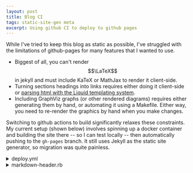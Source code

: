 ```yaml
---
layout: post
title: Blog CI
tags: static-site-gen meta
excerpt: Using github CI to deploy to github pages
---
```


While I've tried to keep this blog as static as possible, I've struggled with the limitations of github-pages for many features that I wanted to use.

<!--more-->

- Biggest of all, you can't render $$\LaTeX$$ in jekyll and must include KaTeX or MathJax to render it client-side.
- Turning sections headings into links requires either doing it client-side or [parsing html with the Liquid templating system][jekyll-anchor-headings].
- Including GraphViz graphs (or other rendered diagrams) requires either generating them by hand, or automating it using a Makefile. Either way, you need to re-render the graphics by hand when you make changes.

[jekyll-anchor-headings]: https://github.com/allejo/jekyll-anchor-headings

Switching to github actions to build significantly relaxes these constraints. My current setup (shown below) involves spinning up a docker container and building the site there -- so I can test locally -- then automatically pushing to the `gh-pages` branch. It still uses Jekyll as the static site generator, so migration was quite painless.

<details markdown="1"><summary>deploy.yml</summary>

```yaml {% raw %}
name: Deploy to Github Pages

on:
  workflow_dispatch:
  push:
    branches:
      - master

jobs:
  build:

    runs-on: ubuntu-latest

    steps:
    - name: Checkout
      uses: actions/checkout@v2

    - name: Jekyll build
      run: |
        docker build . --tag=image
        docker run \
          -v ${{ github.workspace }}:/srv/jekyll -v ${{ github.workspace }}/_site:/srv/jekyll/_site \
          image jekyll build
    - name: Push to gh-pages
      uses: JamesIves/github-pages-deploy-action@3.6.2
      with:
        GITHUB_TOKEN: ${{ secrets.GITHUB_TOKEN }}
        # This is the branch you wish to deploy to, for example gh-pages or
        # docs.
        BRANCH: gh-pages
        # The folder in your repository that you want to deploy. If your build
        # script compiles into a directory named build you would put it here.
        # Folder paths cannot have a leading / or ./. If you wish to deploy the
        # root directory you can place a . here.
        FOLDER: _site
        # This option can be used if you'd prefer to have a single commit on
        # the deployment branch instead of maintaining the full history.
        SINGLE_COMMIT: true
{% endraw %}```

</details>

With the full power of Jekyll, you can render $$\LaTeX$$ server-side by switching kramdown's math engine to [sskatex](https://github.com/kramdown/math-sskatex). You can also write plugins in the `_plugins` folder e.g. to run graphviz or add anchor tags to headers -- I've included both of these plugins below; check out Jekyll's docs for more info.

<details markdown="1"><summary>graphviz.rb</summary>

```ruby
module Jekyll
  class GraphBlock < Liquid::Block

    def render(context)
      text = super
      io = IO.popen("dot -Gbgcolor=transparent -Tsvg", "r+")
      io.puts(text)
      io.close_write()
      io.gets() # skip <?xml>
      io.gets() # skip <!doctype>
      io.gets() # skip end of doctype
      io.gets() # skip comment
      io.gets() # skip comment
      io.read()
    end

  end
end

Liquid::Template.register_tag("graph", Jekyll::GraphBlock)
```

</details>

<details markdown="1"><summary>markdown-header.rb</summary>

```ruby
module Jekyll
  class MarkdownHeader < Converters::Markdown
    def convert(content)
      super.gsub(/<h(\d) id="(.*?)">(.*)<\/h(\d)>/, '<h\1 id="\2"><a href="#\2">\3</a></h\1>')
    end
  end
end
```

</details>
